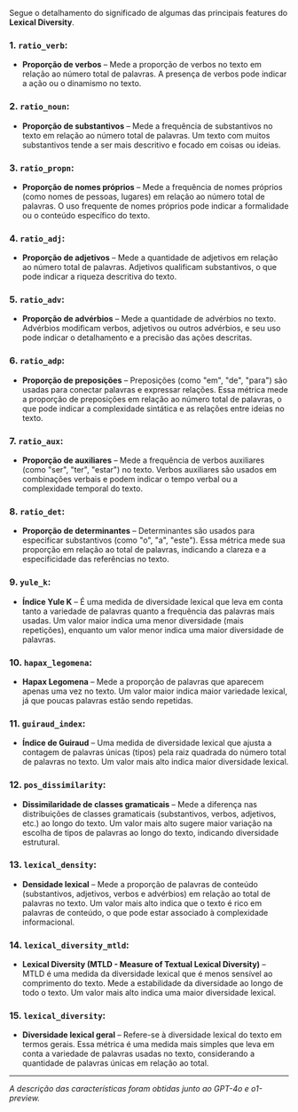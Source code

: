 Segue o detalhamento do significado de algumas das principais features do **Lexical Diversity**.

### 1. **`ratio_verb`**:
   - **Proporção de verbos** – Mede a proporção de verbos no texto em relação ao número total de palavras. A presença de verbos pode indicar a ação ou o dinamismo no texto.

### 2. **`ratio_noun`**:
   - **Proporção de substantivos** – Mede a frequência de substantivos no texto em relação ao número total de palavras. Um texto com muitos substantivos tende a ser mais descritivo e focado em coisas ou ideias.

### 3. **`ratio_propn`**:
   - **Proporção de nomes próprios** – Mede a frequência de nomes próprios (como nomes de pessoas, lugares) em relação ao número total de palavras. O uso frequente de nomes próprios pode indicar a formalidade ou o conteúdo específico do texto.

### 4. **`ratio_adj`**:
   - **Proporção de adjetivos** – Mede a quantidade de adjetivos em relação ao número total de palavras. Adjetivos qualificam substantivos, o que pode indicar a riqueza descritiva do texto.

### 5. **`ratio_adv`**:
   - **Proporção de advérbios** – Mede a quantidade de advérbios no texto. Advérbios modificam verbos, adjetivos ou outros advérbios, e seu uso pode indicar o detalhamento e a precisão das ações descritas.

### 6. **`ratio_adp`**:
   - **Proporção de preposições** – Preposições (como "em", "de", "para") são usadas para conectar palavras e expressar relações. Essa métrica mede a proporção de preposições em relação ao número total de palavras, o que pode indicar a complexidade sintática e as relações entre ideias no texto.

### 7. **`ratio_aux`**:
   - **Proporção de auxiliares** – Mede a frequência de verbos auxiliares (como "ser", "ter", "estar") no texto. Verbos auxiliares são usados em combinações verbais e podem indicar o tempo verbal ou a complexidade temporal do texto.

### 8. **`ratio_det`**:
   - **Proporção de determinantes** – Determinantes são usados para especificar substantivos (como "o", "a", "este"). Essa métrica mede sua proporção em relação ao total de palavras, indicando a clareza e a especificidade das referências no texto.

### 9. **`yule_k`**:
   - **Índice Yule K** – É uma medida de diversidade lexical que leva em conta tanto a variedade de palavras quanto a frequência das palavras mais usadas. Um valor maior indica uma menor diversidade (mais repetições), enquanto um valor menor indica uma maior diversidade de palavras.

### 10. **`hapax_legomena`**:
   - **Hapax Legomena** – Mede a proporção de palavras que aparecem apenas uma vez no texto. Um valor maior indica maior variedade lexical, já que poucas palavras estão sendo repetidas.

### 11. **`guiraud_index`**:
   - **Índice de Guiraud** – Uma medida de diversidade lexical que ajusta a contagem de palavras únicas (tipos) pela raiz quadrada do número total de palavras no texto. Um valor mais alto indica maior diversidade lexical.

### 12. **`pos_dissimilarity`**:
   - **Dissimilaridade de classes gramaticais** – Mede a diferença nas distribuições de classes gramaticais (substantivos, verbos, adjetivos, etc.) ao longo do texto. Um valor mais alto sugere maior variação na escolha de tipos de palavras ao longo do texto, indicando diversidade estrutural.

### 13. **`lexical_density`**:
   - **Densidade lexical** – Mede a proporção de palavras de conteúdo (substantivos, adjetivos, verbos e advérbios) em relação ao total de palavras no texto. Um valor mais alto indica que o texto é rico em palavras de conteúdo, o que pode estar associado à complexidade informacional.

### 14. **`lexical_diversity_mtld`**:
   - **Lexical Diversity (MTLD - Measure of Textual Lexical Diversity)** – MTLD é uma medida da diversidade lexical que é menos sensível ao comprimento do texto. Mede a estabilidade da diversidade ao longo de todo o texto. Um valor mais alto indica uma maior diversidade lexical.

### 15. **`lexical_diversity`**:
   - **Diversidade lexical geral** – Refere-se à diversidade lexical do texto em termos gerais. Essa métrica é uma medida mais simples que leva em conta a variedade de palavras usadas no texto, considerando a quantidade de palavras únicas em relação ao total.

---
*A descrição das características foram obtidas junto ao GPT-4o e o1-preview.*